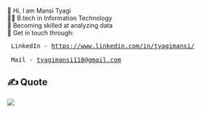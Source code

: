 👋 Hi, I am Mansi Tyagi <br>
👩‍💻 B.tech in Information Technology <br>
🌱 Becoming skilled at analyzing data <br>
📧 Get in touch through: <br> <pre>
   LinkedIn -  https://www.linkedin.com/in/tyagimansi/   <br>
   Mail - tyagimansi118@gmail.com   </pre>


   


## ✍️ Quote
![](https://quotes-github-readme.vercel.app/api?type=vetical&theme=radical)   <br>





